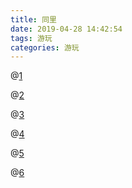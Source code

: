 ```yaml
---
title: 同里
date: 2019-04-28 14:42:54
tags: 游玩
categories: 游玩
---
```


@[1](https://raw.githubusercontent.com/diycat/img/master/aCJOEiKz.jpg)

@[2](https://raw.githubusercontent.com/diycat/img/master/9KnT7p12.jpg)

<!--more-->

@[3](https://raw.githubusercontent.com/diycat/img/master/rvOOFJRP.jpg)

@[4](https://raw.githubusercontent.com/diycat/img/master/DNhYhU2j.jpg)

@[5](https://raw.githubusercontent.com/diycat/img/master/0A8FoLw8.jpg)

@[6](https://raw.githubusercontent.com/diycat/img/master/InILSvKJ.jpg)
